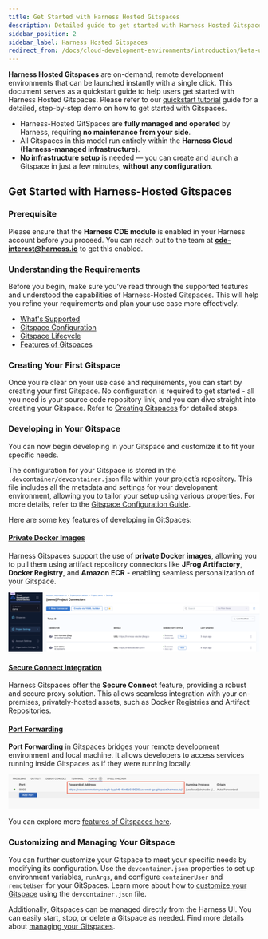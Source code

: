```yaml
---
title: Get Started with Harness Hosted Gitspaces
description: Detailed guide to get started with Harness Hosted Gitspaces. 
sidebar_position: 2
sidebar_label: Harness Hosted Gitspaces
redirect_from: /docs/cloud-development-environments/introduction/beta-usage
---
```


**Harness Hosted Gitspaces** are on-demand, remote development environments that can be launched instantly with a single click. This document serves as a quickstart guide to help users get started with Harness Hosted Gitspaces. Please refer to our [quickstart tutorial](/docs/cloud-development-environments/introduction/quickstart-tutorial.md) guide for a detailed, step-by-step demo on how to get started with Gitspaces.

- Harness-Hosted GitSpaces are **fully managed and operated** by Harness, requiring **no maintenance from your side**.
- All Gitspaces in this model run entirely within the **Harness Cloud (Harness-managed infrastructure)**.
- **No infrastructure setup** is needed — you can create and launch a Gitspace in just a few minutes, **without any configuration**.

## Get Started with Harness-Hosted Gitspaces

### Prerequisite

Please ensure that the **Harness CDE module** is enabled in your Harness account before you proceed. You can reach out to the team at **[cde-interest@harness.io](mailto:cde-interest@harness.io)** to get this enabled.

### Understanding the Requirements

Before you begin, make sure you’ve read through the supported features and understood the capabilities of Harness-Hosted Gitspaces. This will help you refine your requirements and plan your use case more effectively. 
- [What's Supported](/docs/cloud-development-environments/introduction/whats-supported.md)
- [Gitspace Configuration](/docs/cloud-development-environments/deep-dive-into-gitspaces/gitspace-configuration.md)
- [Gitspace Lifecycle](/docs/cloud-development-environments/deep-dive-into-gitspaces/lifecycle-of-gitspaces.md)
- [Features of Gitspaces](/docs/category/features-of-gitspaces)

### Creating Your First Gitspace

Once you’re clear on your use case and requirements, you can start by creating your first Gitspace. No configuration is required to get started - all you need is your source code repository link, and you can dive straight into creating your Gitspace. Refer to [Creating Gitspaces](/docs/cloud-development-environments/manage-gitspaces/create-gitspaces.md) for detailed steps.

### Developing in Your Gitspace

You can now begin developing in your Gitspace and customize it to fit your specific needs.

The configuration for your Gitspace is stored in the `.devcontainer/devcontainer.json` file within your project’s repository. This file includes all the metadata and settings for your development environment, allowing you to tailor your setup using various properties. For more details, refer to the [Gitspace Configuration Guide](docs/cloud-development-environments/deep-dive-into-gitspaces/gitspace-configuration.md).

Here are some key features of developing in GitSpaces:

#### [Private Docker Images](/docs/cloud-development-environments/features-of-gitspaces/private-docker-images.md)

Harness Gitspaces support the use of **private Docker images**, allowing you to pull them using artifact repository connectors like **JFrog Artifactory**, **Docker Registry**, and **Amazon ECR** - enabling seamless personalization of your Gitspace.

![](./static/private-docker-images-1.png)

#### [Secure Connect Integration](/docs/cloud-development-environments/features-of-gitspaces/secure-connect.md)

Harness Gitspaces offer the **Secure Connect** feature, providing a robust and secure proxy solution. This allows seamless integration with your on-premises, privately-hosted assets, such as Docker Registries and Artifact Repositories.

#### [Port Forwarding](/docs/cloud-development-environments/develop-using-cde/port-forwarding.md)

**Port Forwarding** in Gitspaces bridges your remote development environment and local machine. It allows developers to access services running inside Gitspaces as if they were running locally.

![](./static/port-forward-latest.png)

You can explore more [features of Gitspaces here](https://developer.harness.io/docs/category/features-of-gitspaces).

### Customizing and Managing Your Gitspace

You can further customize your Gitspace to meet your specific needs by modifying its configuration. Use the `devcontainer.json` properties to set up environment variables, `runArgs`, and configure `containerUser` and `remoteUser` for your GitSpaces. Learn more about how to [customize your Gitspace](https://developer.harness.io/docs/category/developing-in-gitspaces) using the `devcontainer.json` file.

Additionally, Gitspaces can be managed directly from the Harness UI. You can easily start, stop, or delete a Gitspace as needed. Find more details about [managing your Gitspaces](https://developer.harness.io/docs/category/managing-gitspaces).


